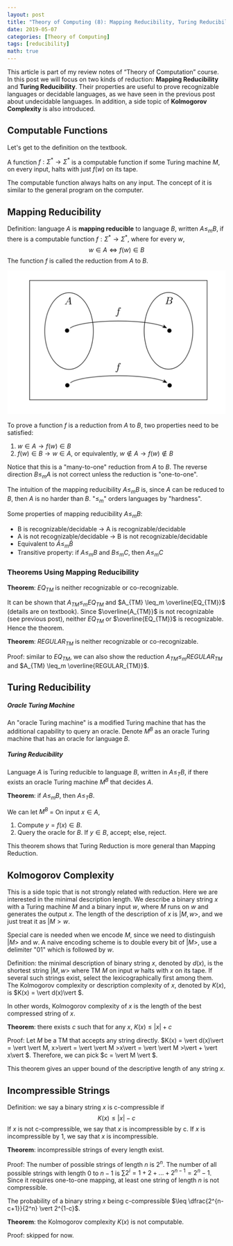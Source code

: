 ```yaml
---
layout: post
title: "Theory of Computing (8): Mapping Reducibility, Turing Reducibility, Kolmogorov Complexity"
date: 2019-05-07
categories: [Theory of Computing]
tags: [reducibility]
math: true
---
```


This article is part of my review notes of “Theory of Computation” course. In this post we will focus on two kinds of reduction: **Mapping Reducibility** and **Turing Reducibility**. Their properties are useful to prove recognizable languages or decidable languages, as we have seen in the previous post about undecidable languages. In addition, a side topic of **Kolmogorov Complexity** is also introduced.

## Computable Functions

Let's get to the definition on the textbook.

A function $f: \Sigma^\ast\longrightarrow \Sigma^\ast$ is a computable function if some Turing machine $M$, on every input, halts with just $f(w)$ on its tape.

The computable function always halts on any input. The concept of it is similar to the general program on the computer.

## Mapping Reducibility

Definition: language $A$ is **mapping reducible** to language $B$, written $A \leq_m B$, if there is a computable function $f: \Sigma^\ast\longrightarrow \Sigma^\ast$, where for every $w$,
$$w \in A \iff f(w) \in B$$
The function $f$ is called the reduction from $A$ to $B$.

![reduce](/assets/img/legacy/reduce1.png)

To prove a function $f$ is a reduction from $A$ to $B$, two properties need to be satisfied:
1. $w \in A \to f(w) \in B$
2. $f(w) \in B \to w \in A$, or equivalently, $w \notin A \to f(w) \notin B$

Notice that this is a "many-to-one" reduction from $A$ to $B$. The reverse direction $B \leq_m A$ is not correct unless the reduction is "one-to-one".

The intuition of the mapping reducibility $A \leq_m B$ is, since $A$ can be reduced to $B$, then $A$ is no harder than $B$. "$\leq_m$" orders languages by "hardness".

Some properties of mapping reducibility $A \leq_m B$:
* B is recognizable/decidable $\to$ A is recognizable/decidable
* A is not recognizable/decidable $\to$ B is not recognizable/decidable
* Equivalent to $\bar{A} \leq_m \bar{B}$
* Transitive property: if $A \leq_m B$ and $B \leq_m C$, then $A \leq_m C$

### Theorems Using Mapping Reducibility

**Theorem**: $EQ_{TM}$ is neither recognizable or co-recognizable.

It can be shown that $A_{TM} \leq_m EQ_{TM}$ and $A_{TM} \leq_m \overline{EQ_{TM}}$ (details are on textbook). Since $\overline{A_{TM}}$ is not recognizable (see previous post), neither $EQ_{TM}$ or $\overline{EQ_{TM}}$ is recognizable. Hence the theorem.

**Theorem**: $REGULAR_{TM}$ is neither recognizable or co-recognizable.

Proof: similar to $EQ_{TM}$, we can also show the reduction $A_{TM} \leq_mREGULAR_{TM}$ and $A_{TM} \leq_m \overline{REGULAR_{TM}}$.

## Turing Reducibility

##### Oracle Turing Machine

An "oracle Turing machine" is a modified Turing machine that has the additional capability to query an oracle. Denote $M^B$ as an oracle Turing machine that has an oracle for language $B$.

##### Turing Reducibility

Language $A$ is Turing reducible to language $B$, written in $A \leq_T B$, if there exists an oracle Turing machine $M^B$ that decides $A$.

**Theorem**: if $A \leq_m B$, then $A \leq_T B$.

We can let $M^B$ = On input $x \in A$,
1. Compute $y = f(x) \in B$.
2. Query the oracle for $B$. If $y \in B$, accept; else, reject.

This theorem shows that Turing Reduction is more general than Mapping Reduction.

## Kolmogorov Complexity

This is a side topic that is not strongly related with reduction. Here we are interested in the minimal description length. We describe a binary string $x$ with a Turing machine $M$ and a binary input $w$, where $M$ runs on $w$ and generates the output $x$. The length of the description of $x$ is $\vert M, w>$, and we just treat it as $\vert  M >w$.

Special care is needed when we encode $M$, since we need to distinguish $\vert  M >$ and $w$. A naive encoding scheme is to double every bit of $\vert  M >$, use a delimiter "$01$" which is followed by $w$.

Definition: the minimal description of binary string $x$, denoted by $d(x)$, is the shortest string $\vert M, w>$ where TM $M$ on input $w$ halts with $x$ on its tape. If several such strings exist, select the lexicographically first among them. The Kolmogorov complexity or description complexity of $x$, denoted by $K(x)$, is $K(x) = \vert d(x)\vert $.

In other words, Kolmogorov complexity of $x$ is the length of the best compressed string of $x$.

**Theorem**: there exists $c$ such that for any $x$, $K(x) \leq \vert x\vert  + c$

Proof: Let $M$ be a TM that accepts any string directly. $K(x) = \vert d(x)\vert  = \vert \vert M, x>\vert  = \vert \vert  M >x\vert  = \vert \vert  M >\vert  + \vert x\vert $. Therefore, we can pick $c = \vert  M \vert $.

This theorem gives an upper bound of the descriptive length of any string $x$.

## Incompressible Strings

Definition: we say a binary string $x$ is c-compressible if
$$K(x) \leq \vert x\vert  - c$$
If $x$ is not c-compressible, we say that $x$ is incompressible by c.
If $x$ is incompressible by 1, we say that $x$ is incompressible.

**Theorem**: incompressible strings of every length exist.

Proof:
The number of possible strings of length $n$ is $2^n$.
The number of all possible strings with length $0$ to $n-1$ is $\sum 2^i = 1 + 2 +... + 2^{n-1} = 2^n - 1$.
Since it requires one-to-one mapping, at least one string of length $n$ is not compressible.

The probability of a binary string $x$ being c-compressible $\leq \dfrac{2^{n-c+1}}{2^n} \vert  2^{1-c}$.

**Theorem**: the Kolmogorov complexity $K(x)$ is not computable.

Proof: skipped for now.
